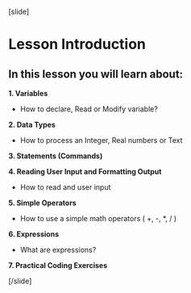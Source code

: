 [slide]


# Lesson Introduction

## In this lesson you will learn about:

**1. Variables**

- How to declare, Read or Modify variable?

**2. Data Types**

- How to process an Integer, Real numbers or Text

**3. Statements (Commands)**

**4. Reading User Input and Formatting Output**

- How to read and user input

**5. Simple Operators**

- How to use a simple math operators ( +, -, *, / )

**6. Expressions** 

- What are expressions?

**7. Practical Coding Exercises**




[/slide]